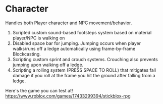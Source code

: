 # Character
Handles both Player character and NPC movement/behavior.

1. Scripted custom sound-based footsteps system based on material player/NPC is walking on
2. Disabled space bar for jumping. Jumping occurs when player walks/runs off a ledge automatically using frame-by-frame Blockcasting.
3. Scripting custom sprint and crouch systems. Crouching also prevents jumping upon walking off a ledge.
4. Scripting a rolling system (PRESS SPACE TO ROLL) that mitigates fall damage if you roll at the frame you hit the ground after falling from a ledge.

Here's the game you can test at!
https://www.roblox.com/games/17433299394/stickblox-rpg
